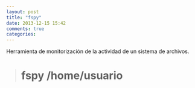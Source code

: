 ```yaml
---
layout: post
title: "fspy"
date: 2013-12-15 15:42
comments: true
categories: 
---
```

Herramienta de monitorización de la actividad de un sistema de archivos.

># fspy /home/usuario

